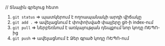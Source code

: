// Տնային գրելուց հետո
1. `git status` => պատկերում է ողոապանակի արդի վիճակը
2. `git add .` => ավելացնում է փոփոխված փայլերը git-ի index-ում
3. `git pull` => ներբեռնում է առկայության դեպքում նոր կոդը ՌԵՊՈ-ից
4. `git push` => ավելացնում է Ձեր գրած կոդը  ՌԵՊՈ-ում